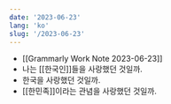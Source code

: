 ```yaml
---
date: '2023-06-23'
lang: 'ko'
slug: '/2023-06-23'
---
```


- [[Grammarly Work Note 2023-06-23]]
- 나는 [[한국인]]들을 사랑했던 것일까.
- 한국을 사랑했던 것일까.
- [[한민족]]이라는 관념을 사랑했던 것일까.
